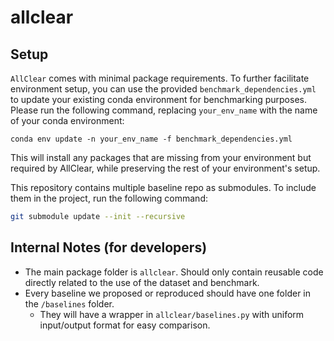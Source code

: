 # allclear

## Setup
`AllClear` comes with minimal package requirements. To further facilitate environment setup, you can use the provided
`benchmark_dependencies.yml` to update your existing conda environment for benchmarking purposes. Please run the following 
command, replacing `your_env_name` with the name of your conda environment:
```angular2html
conda env update -n your_env_name -f benchmark_dependencies.yml
```
This will install any packages that are missing from your environment but required by AllClear, while preserving the rest 
of your environment's setup.



This repository contains multiple baseline repo as submodules. To include them in the project, run the following command:

```bash
git submodule update --init --recursive
```




## Internal Notes (for developers)
* The main package folder is `allclear`. Should only contain reusable code directly related to the use of the dataset and benchmark.
* Every baseline we proposed or reproduced should have one folder in the `/baselines` folder.
  * They will have a wrapper in `allclear/baselines.py` with uniform input/output format for easy comparison.
